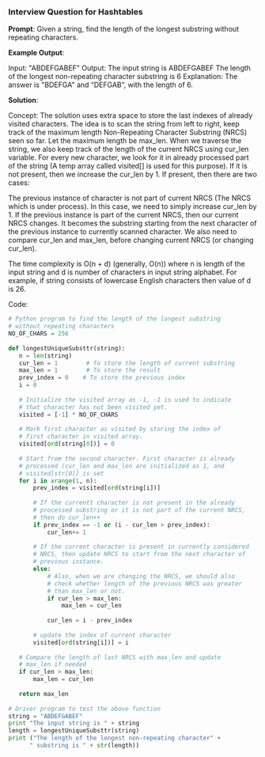### Interview Question for Hashtables ###

 **Prompt**: Given a string, find the length of the longest substring without repeating characters.

 **Example Output**:

 Input: "ABDEFGABEF"
 Output:  The input string is ABDEFGABEF The length of the longest non-repeating character substring is 6
 Explanation: The answer is "BDEFGA" and “DEFGAB”, with the length of 6. 

 **Solution**:

 Concept: 
 The solution uses extra space to store the last indexes of already visited characters. The idea is to scan the string from left to right, keep track of the maximum length Non-Repeating Character Substring (NRCS) seen so far. Let the maximum length be max_len. When we traverse the string, we also keep track of the length of the current NRCS using cur_len variable. For every new character, we look for it in already processed part of the string (A temp array called visited[] is used for this purpose). If it is not present, then we increase the cur_len by 1. If present, then there are two cases:

The previous instance of character is not part of current NRCS (The NRCS which is under process). In this case, we need to simply increase cur_len by 1.
If the previous instance is part of the current NRCS, then our current NRCS changes. It becomes the substring starting from the next character of the previous instance to currently scanned character. We also need to compare cur_len and max_len, before changing current NRCS (or changing cur_len).

The time complexity is O(n + d) (generally, O(n)) where n is length of the input string and d is number of characters in input string alphabet. For example, if string consists of lowercase English characters then value of d is 26.



 Code:

 ```python
 # Python program to find the length of the longest substring 
# without repeating characters 
NO_OF_CHARS = 256
  
def longestUniqueSubsttr(string): 
    n = len(string) 
    cur_len = 1        # To store the length of current substring 
    max_len = 1        # To store the result 
    prev_index = 0    # To store the previous index 
    i = 0
  
    # Initialize the visited array as -1, -1 is used to indicate 
    # that character has not been visited yet. 
    visited = [-1] * NO_OF_CHARS 
  
    # Mark first character as visited by storing the index of 
    # first character in visited array. 
    visited[ord(string[0])] = 0
  
    # Start from the second character. First character is already 
    # processed (cur_len and max_len are initialized as 1, and 
    # visited[str[0]] is set 
    for i in xrange(1, n): 
        prev_index = visited[ord(string[i])] 
  
        # If the currentt character is not present in the already 
        # processed substring or it is not part of the current NRCS, 
        # then do cur_len++ 
        if prev_index == -1 or (i - cur_len > prev_index): 
            cur_len+= 1
  
        # If the current character is present in currently considered 
        # NRCS, then update NRCS to start from the next character of 
        # previous instance. 
        else: 
            # Also, when we are changing the NRCS, we should also 
            # check whether length of the previous NRCS was greater 
            # than max_len or not. 
            if cur_len > max_len: 
                max_len = cur_len 
  
            cur_len = i - prev_index 
  
        # update the index of current character 
        visited[ord(string[i])] = i 
  
    # Compare the length of last NRCS with max_len and update 
    # max_len if needed 
    if cur_len > max_len: 
        max_len = cur_len 
  
    return max_len 
  
# Driver program to test the above function 
string = "ABDEFGABEF"
print "The input string is " + string 
length = longestUniqueSubsttr(string) 
print ("The length of the longest non-repeating character" +
       " substring is " + str(length))
 ```
 
